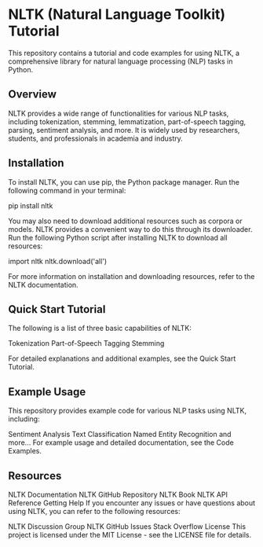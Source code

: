 # NLTK (Natural Language Toolkit) Tutorial
This repository contains a tutorial and code examples for using NLTK, a comprehensive library for natural language processing (NLP) tasks in Python.

## Overview
NLTK provides a wide range of functionalities for various NLP tasks, including tokenization, stemming, lemmatization, part-of-speech tagging, parsing, sentiment analysis, and more. It is widely used by researchers, students, and professionals in academia and industry.

## Installation
To install NLTK, you can use pip, the Python package manager. Run the following command in your terminal:

pip install nltk

You may also need to download additional resources such as corpora or models. NLTK provides a convenient way to do this through its downloader. Run the following Python script after installing NLTK to download all resources:


import nltk
nltk.download('all')

For more information on installation and downloading resources, refer to the NLTK documentation.

## Quick Start Tutorial
The following is a list of three basic capabilities of NLTK:

Tokenization
Part-of-Speech Tagging
Stemming

For detailed explanations and additional examples, see the Quick Start Tutorial.

## Example Usage
This repository provides example code for various NLP tasks using NLTK, including:

Sentiment Analysis
Text Classification
Named Entity Recognition
and more...
For example usage and detailed documentation, see the Code Examples.

## Resources
NLTK Documentation
NLTK GitHub Repository
NLTK Book
NLTK API Reference
Getting Help
If you encounter any issues or have questions about using NLTK, you can refer to the following resources:

NLTK Discussion Group
NLTK GitHub Issues
Stack Overflow
License
This project is licensed under the MIT License - see the LICENSE file for details.

